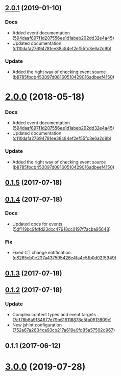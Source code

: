 <a name="2.0.1"></a>
## [2.0.1](https://github.com/advanced-rest-client/content-type-selector/compare/0.1.4...2.0.1) (2019-01-10)


### Docs

* Added event documentation ([594daaf897f1d207556ee1d1abeb292dd32e4a45](https://github.com/advanced-rest-client/content-type-selector/commit/594daaf897f1d207556ee1d1abeb292dd32e4a45))
* Updated documentation ([c110dafa27694781ee38c84ef2ef55fc3e6a2d9b](https://github.com/advanced-rest-client/content-type-selector/commit/c110dafa27694781ee38c84ef2ef55fc3e6a2d9b))

### Update

* Added the right way of checking event source ([b8785fbdb453097d08160510429016adbeef4150](https://github.com/advanced-rest-client/content-type-selector/commit/b8785fbdb453097d08160510429016adbeef4150))



<a name="2.0.0"></a>
# [2.0.0](https://github.com/advanced-rest-client/content-type-selector/compare/0.1.4...2.0.0) (2018-05-18)


### Docs

* Added event documentation ([594daaf897f1d207556ee1d1abeb292dd32e4a45](https://github.com/advanced-rest-client/content-type-selector/commit/594daaf897f1d207556ee1d1abeb292dd32e4a45))
* Updated documentation ([c110dafa27694781ee38c84ef2ef55fc3e6a2d9b](https://github.com/advanced-rest-client/content-type-selector/commit/c110dafa27694781ee38c84ef2ef55fc3e6a2d9b))

### Update

* Added the right way of checking event source ([b8785fbdb453097d08160510429016adbeef4150](https://github.com/advanced-rest-client/content-type-selector/commit/b8785fbdb453097d08160510429016adbeef4150))



<a name="0.1.5"></a>
## [0.1.5](https://github.com/advanced-rest-client/content-type-selector/compare/0.1.4...0.1.5) (2017-07-18)




<a name="0.1.4"></a>
## [0.1.4](https://github.com/advanced-rest-client/content-type-selector/compare/0.1.3...0.1.4) (2017-07-18)


### Docs

* Updated docs for events. ([5df119bc9fdfd23dcc47918cc0197f7acba95648](https://github.com/advanced-rest-client/content-type-selector/commit/5df119bc9fdfd23dcc47918cc0197f7acba95648))

### Fix

* Fixed CT change notification. ([c8265cb0e237a437595426e4fa4c5fb0d02f5949](https://github.com/advanced-rest-client/content-type-selector/commit/c8265cb0e237a437595426e4fa4c5fb0d02f5949))



<a name="0.1.3"></a>
## [0.1.3](https://github.com/advanced-rest-client/content-type-selector/compare/0.1.2...0.1.3) (2017-07-18)




<a name="0.1.2"></a>
## [0.1.2](https://github.com/advanced-rest-client/content-type-selector/compare/0.1.1...0.1.2) (2017-07-18)


### Update

* Complex content types and event targets ([7cf78b6a9f34677e79b616118878c5fa0913809c](https://github.com/advanced-rest-client/content-type-selector/commit/7cf78b6a9f34677e79b616118878c5fa0913809c))
* New jshint configuration ([752a67a2634ca93cb217a619e0fd85a57502d967](https://github.com/advanced-rest-client/content-type-selector/commit/752a67a2634ca93cb217a619e0fd85a57502d967))



<a name="0.1.1"></a>
## 0.1.1 (2017-06-12)




# [3.0.0](https://github.com/advanced-rest-client/content-type-selector/compare/0.1.4...3.0.0) (2019-07-28)



